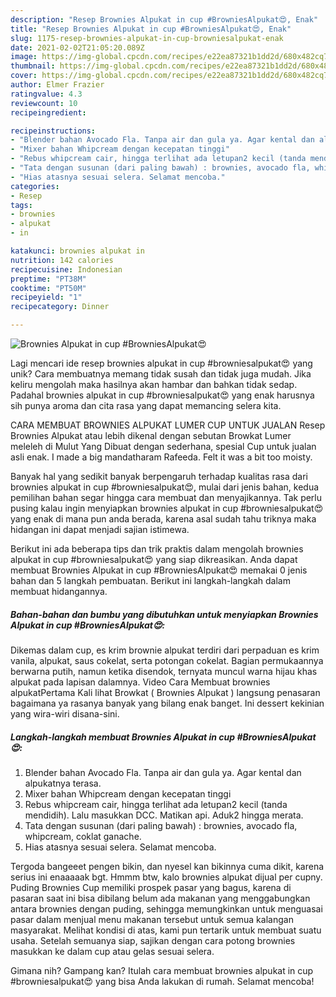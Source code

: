 ```yaml
---
description: "Resep Brownies Alpukat in cup #BrowniesAlpukat😍, Enak"
title: "Resep Brownies Alpukat in cup #BrowniesAlpukat😍, Enak"
slug: 1175-resep-brownies-alpukat-in-cup-browniesalpukat-enak
date: 2021-02-02T21:05:20.089Z
image: https://img-global.cpcdn.com/recipes/e22ea87321b1dd2d/680x482cq70/brownies-alpukat-in-cup-browniesalpukat😍-foto-resep-utama.jpg
thumbnail: https://img-global.cpcdn.com/recipes/e22ea87321b1dd2d/680x482cq70/brownies-alpukat-in-cup-browniesalpukat😍-foto-resep-utama.jpg
cover: https://img-global.cpcdn.com/recipes/e22ea87321b1dd2d/680x482cq70/brownies-alpukat-in-cup-browniesalpukat😍-foto-resep-utama.jpg
author: Elmer Frazier
ratingvalue: 4.3
reviewcount: 10
recipeingredient:

recipeinstructions:
- "Blender bahan Avocado Fla. Tanpa air dan gula ya. Agar kental dan alpukatnya terasa."
- "Mixer bahan Whipcream dengan kecepatan tinggi"
- "Rebus whipcream cair, hingga terlihat ada letupan2 kecil (tanda mendidih). Lalu masukkan DCC. Matikan api. Aduk2 hingga merata."
- "Tata dengan susunan (dari paling bawah) : brownies, avocado fla, whipcream, coklat ganache."
- "Hias atasnya sesuai selera. Selamat mencoba."
categories:
- Resep
tags:
- brownies
- alpukat
- in

katakunci: brownies alpukat in 
nutrition: 142 calories
recipecuisine: Indonesian
preptime: "PT38M"
cooktime: "PT50M"
recipeyield: "1"
recipecategory: Dinner

---
```



![Brownies Alpukat in cup #BrowniesAlpukat😍](https://img-global.cpcdn.com/recipes/e22ea87321b1dd2d/680x482cq70/brownies-alpukat-in-cup-browniesalpukat😍-foto-resep-utama.jpg)

Lagi mencari ide resep brownies alpukat in cup #browniesalpukat😍 yang unik? Cara membuatnya memang tidak susah dan tidak juga mudah. Jika keliru mengolah maka hasilnya akan hambar dan bahkan tidak sedap. Padahal brownies alpukat in cup #browniesalpukat😍 yang enak harusnya sih punya aroma dan cita rasa yang dapat memancing selera kita.

CARA MEMBUAT BROWNIES ALPUKAT LUMER CUP UNTUK JUALAN Resep Brownies Alpukat atau lebih dikenal dengan sebutan Browkat Lumer meleleh di Mulut Yang Dibuat dengan sederhana, spesial Cup untuk jualan asli enak. I made a big mandatharam Rafeeda. Felt it was a bit too moisty.

Banyak hal yang sedikit banyak berpengaruh terhadap kualitas rasa dari brownies alpukat in cup #browniesalpukat😍, mulai dari jenis bahan, kedua pemilihan bahan segar hingga cara membuat dan menyajikannya. Tak perlu pusing kalau ingin menyiapkan brownies alpukat in cup #browniesalpukat😍 yang enak di mana pun anda berada, karena asal sudah tahu triknya maka hidangan ini dapat menjadi sajian istimewa.


Berikut ini ada beberapa tips dan trik praktis dalam mengolah brownies alpukat in cup #browniesalpukat😍 yang siap dikreasikan. Anda dapat membuat Brownies Alpukat in cup #BrowniesAlpukat😍 memakai 0 jenis bahan dan 5 langkah pembuatan. Berikut ini langkah-langkah dalam membuat hidangannya.

<!--inarticleads1-->

##### Bahan-bahan dan bumbu yang dibutuhkan untuk menyiapkan Brownies Alpukat in cup #BrowniesAlpukat😍:



Dikemas dalam cup, es krim brownie alpukat terdiri dari perpaduan es krim vanila, alpukat, saus cokelat, serta potongan cokelat. Bagian permukaannya berwarna putih, namun ketika disendok, ternyata muncul warna hijau khas alpukat pada lapisan dalamnya. Video Cara Membuat brownies alpukatPertama Kali lihat Browkat ( Brownies Alpukat ) langsung penasaran bagaimana ya rasanya banyak yang bilang enak banget. Ini dessert kekinian yang wira-wiri disana-sini. 

<!--inarticleads2-->

##### Langkah-langkah membuat Brownies Alpukat in cup #BrowniesAlpukat😍:

1. Blender bahan Avocado Fla. Tanpa air dan gula ya. Agar kental dan alpukatnya terasa.
1. Mixer bahan Whipcream dengan kecepatan tinggi
1. Rebus whipcream cair, hingga terlihat ada letupan2 kecil (tanda mendidih). Lalu masukkan DCC. Matikan api. Aduk2 hingga merata.
1. Tata dengan susunan (dari paling bawah) : brownies, avocado fla, whipcream, coklat ganache.
1. Hias atasnya sesuai selera. Selamat mencoba.


Tergoda bangeeet pengen bikin, dan nyesel kan bikinnya cuma dikit, karena serius ini enaaaaak bgt. Hmmm btw, kalo brownies alpukat dijual per cupny. Puding Brownies Cup memiliki prospek pasar yang bagus, karena di pasaran saat ini bisa dibilang belum ada makanan yang menggabungkan antara brownies dengan puding, sehingga memungkinkan untuk menguasai pasar dalam menjual menu makanan tersebut untuk semua kalangan masyarakat. Melihat kondisi di atas, kami pun tertarik untuk membuat suatu usaha. Setelah semuanya siap, sajikan dengan cara potong brownies masukkan ke dalam cup atau gelas sesuai selera. 

Gimana nih? Gampang kan? Itulah cara membuat brownies alpukat in cup #browniesalpukat😍 yang bisa Anda lakukan di rumah. Selamat mencoba!
